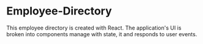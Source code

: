# Employee-Directory
This employee directory is created with React. The application's UI is broken into components manage with state, it and responds to user events.
